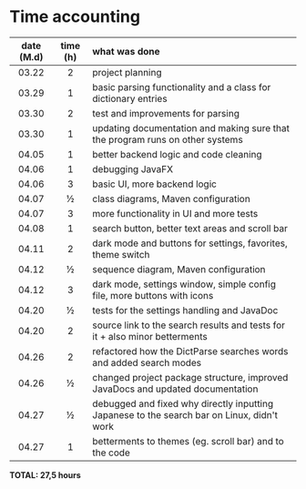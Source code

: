 # Time accounting

| date (M.d) | time (h) | what was done |
| :----:|:---:| :-----|
| 03.22 | 2   | project planning |
| 03.29 | 1   | basic parsing functionality and a class for dictionary entries |
| 03.30 | 2   | test and improvements for parsing |
| 03.30 | 1   | updating documentation and making sure that the program runs on other systems |
| 04.05 | 1   | better backend logic and code cleaning |
| 04.06 | 1   | debugging JavaFX |
| 04.06 | 3   | basic UI, more backend logic |
| 04.07 | ½   | class diagrams, Maven configuration |
| 04.07 | 3   | more functionality in UI and more tests |
| 04.08 | 1   | search button, better text areas and scroll bar |
| 04.11 | 2   | dark mode and buttons for settings, favorites, theme switch |
| 04.12 | ½   | sequence diagram, Maven configuration |
| 04.12 | 3   | dark mode, settings window, simple config file, more buttons with icons |
| 04.20 | ½   | tests for the settings handling and JavaDoc |
| 04.20 | 2   | source link to the search results and tests for it + also minor betterments |
| 04.26 | 2   | refactored how the DictParse searches words and added search modes |
| 04.26 | ½   | changed project package structure, improved JavaDocs and updated documentation |
| 04.27 | ½   | debugged and fixed why directly inputting Japanese to the search bar on Linux, didn't work |
| 04.27 | 1   | betterments to themes (eg. scroll bar) and to the code |
**TOTAL: 27,5 hours**
